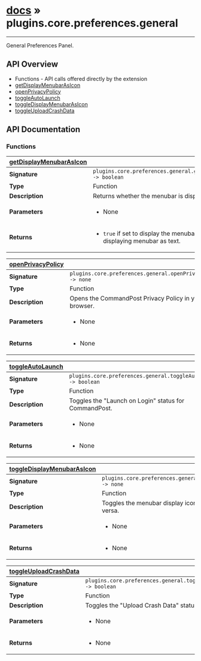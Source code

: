# [docs](index.md) » plugins.core.preferences.general
---

General Preferences Panel.

## API Overview
* Functions - API calls offered directly by the extension
 * [getDisplayMenubarAsIcon](#getDisplayMenubarAsIcon)
 * [openPrivacyPolicy](#openPrivacyPolicy)
 * [toggleAutoLaunch](#toggleAutoLaunch)
 * [toggleDisplayMenubarAsIcon](#toggleDisplayMenubarAsIcon)
 * [toggleUploadCrashData](#toggleUploadCrashData)

## API Documentation

### Functions

| [getDisplayMenubarAsIcon](#getDisplayMenubarAsIcon)         |                                                                                     |
| --------------------------------------------|-------------------------------------------------------------------------------------|
| **Signature**                               | `plugins.core.preferences.general.getDisplayMenubarAsIcon() -> boolean`                                                                    |
| **Type**                                    | Function                                                                     |
| **Description**                             | Returns whether the menubar is display as an icon or not.                                                                     |
| **Parameters**                              | <ul><li>None</li></ul> |
| **Returns**                                 | <ul><li>`true` if set to display the menubar as an icon other `false` if displaying menubar as text.</li></ul>          |

| [openPrivacyPolicy](#openPrivacyPolicy)         |                                                                                     |
| --------------------------------------------|-------------------------------------------------------------------------------------|
| **Signature**                               | `plugins.core.preferences.general.openPrivacyPolicy() -> none`                                                                    |
| **Type**                                    | Function                                                                     |
| **Description**                             | Opens the CommandPost Privacy Policy in your browser.                                                                     |
| **Parameters**                              | <ul><li>None</li></ul> |
| **Returns**                                 | <ul><li>None</li></ul>          |

| [toggleAutoLaunch](#toggleAutoLaunch)         |                                                                                     |
| --------------------------------------------|-------------------------------------------------------------------------------------|
| **Signature**                               | `plugins.core.preferences.general.toggleAutoLaunch() -> boolean`                                                                    |
| **Type**                                    | Function                                                                     |
| **Description**                             | Toggles the "Launch on Login" status for CommandPost.                                                                     |
| **Parameters**                              | <ul><li>None</li></ul> |
| **Returns**                                 | <ul><li>None</li></ul>          |

| [toggleDisplayMenubarAsIcon](#toggleDisplayMenubarAsIcon)         |                                                                                     |
| --------------------------------------------|-------------------------------------------------------------------------------------|
| **Signature**                               | `plugins.core.preferences.general.toggleDisplayMenubarAsIcon() -> none`                                                                    |
| **Type**                                    | Function                                                                     |
| **Description**                             | Toggles the menubar display icon from icon to text value and vice versa.                                                                     |
| **Parameters**                              | <ul><li>None</li></ul> |
| **Returns**                                 | <ul><li>None</li></ul>          |

| [toggleUploadCrashData](#toggleUploadCrashData)         |                                                                                     |
| --------------------------------------------|-------------------------------------------------------------------------------------|
| **Signature**                               | `plugins.core.preferences.general.toggleUploadCrashData() -> boolean`                                                                    |
| **Type**                                    | Function                                                                     |
| **Description**                             | Toggles the "Upload Crash Data" status for CommandPost.                                                                     |
| **Parameters**                              | <ul><li>None</li></ul> |
| **Returns**                                 | <ul><li>None</li></ul>          |

